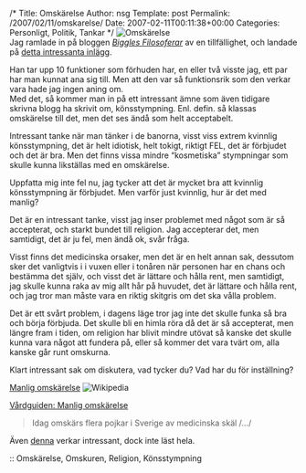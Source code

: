 /*
 Title: Omskärelse
 Author: nsg
 Template: post
 Permalink: /2007/02/11/omskarelse/
 Date: 2007-02-11T00:11:38+00:00
 Categories: Personligt, Politik, Tankar
*/
<img id="image297" src="http://junkpile.se/%7Es/wp/wp-content/uploads/2007/02/omsk.png" alt="Omskärelse" />  
Jag ramlade in på bloggen *[Biggles Filosoferar][1]* av en tillfällighet, och landade på [detta intressanta inlägg][2].

Han tar upp 10 funktioner som förhuden har, en eller två visste jag, ett par har man kunnat ana sig till. Men att den var så funktionsrik som den verkar vara hade jag ingen aning om.  
Med det, så kommer man in på ett intressant ämne som även tidigare skrivna blogg ha skrivit om, könsstympning. Enl. defin. så klassas omskärelse till det, men det ses ändå som helt acceptabelt.

Intressant tanke när man tänker i de banorna, visst viss extrem kvinnlig könsstympning, det är helt idiotisk, helt tokigt, riktigt FEL, det är förbjudet och det är bra. Men det finns vissa mindre &#8220;kosmetiska&#8221; stympningar som skulle kunna likställas med en omskärelse.

Uppfatta mig inte fel nu, jag tycker att det är mycket bra att kvinnlig könsstympning är förbjudet. Men varför just kvinnlig, hur är det med manlig?

Det är en intressant tanke, visst jag inser problemet med något som är så accepterat, och starkt bundet till religion. Jag accepterar det, men samtidigt, det är ju fel, men ändå ok, svår fråga.

Visst finns det medicinska orsaker, men det är en helt annan sak, dessutom sker det vanligtvis i i vuxen eller i tonåren när personen har en chans och bestämma det själv, och visst det är lättare och hålla rent, men samtidigt, jag skulle kunna raka av mig allt hår på huvudet, det är lättare och hålla rent, och jag tror man måste vara en riktig skitgris om det ska vålla problem.

Det är ett svårt problem, i dagens läge tror jag inte det skulle funka så bra och börja förbjuda. Det skulle bli en himla röra då det är så accepterat, men längre fram i tiden, om religion har blivit mindre utövat så kanske det skulle kunna vara något att fundera på, eller så kommer det vara tvärt om, alla kanske går runt omskurna.

Klart intressant sak om diskutera, vad tycker du? Vad har du för inställning?

[Manlig omskärelse][3] <img id="image296" src="http://junkpile.se/%7Es/wp/wp-content/uploads/2007/02/wikipedia.png" alt="Wikipedia" />

[Vårdguiden: Manlig omskärelse][4]

> Idag omskärs flera pojkar i Sverige av medicinska skäl /&#8230;/

Även [denna][5] verkar intressant, dock inte läst hela.

:: Omskärelse, Omskuren, Religion, Könsstympning

<small></small>

 [1]: http://biggles-filosoferar.blogspot.com/
 [2]: http://biggles-filosoferar.blogspot.com/2007/01/10-saker-du-inte-visste-om-frhuden-p.html
 [3]: http://sv.wikipedia.org/wiki/Manlig_omsk%C3%A4relse
 [4]: http://www.vardguiden.se/Article.asp?c=2824
 [5]: http://www.cirp.org/pages/anat/